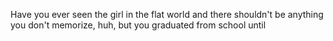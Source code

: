Have you ever seen the girl in the flat world and there shouldn't be anything you don't memorize, huh, but you graduated from school until 
